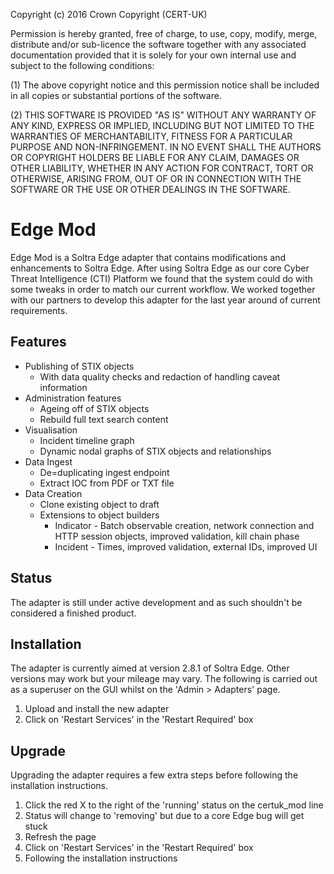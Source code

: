 Copyright (c) 2016 Crown Copyright (CERT-UK)  

Permission is hereby granted, free of charge, to use, copy, modify, merge, distribute and/or sub-licence the software together with any associated documentation provided that it is solely for your own internal use and subject to the following conditions:

(1)   The above copyright notice and this permission notice shall be included in all copies or substantial portions of the software.

(2)   THIS SOFTWARE IS PROVIDED "AS IS" WITHOUT ANY WARRANTY OF ANY KIND, EXPRESS OR IMPLIED, INCLUDING BUT NOT LIMITED TO THE WARRANTIES OF MERCHANTABILITY, FITNESS FOR A PARTICULAR PURPOSE AND NON-INFRINGEMENT. IN NO EVENT SHALL THE AUTHORS OR COPYRIGHT HOLDERS BE LIABLE FOR ANY CLAIM, DAMAGES OR OTHER LIABILITY, WHETHER IN ANY ACTION FOR CONTRACT, TORT OR OTHERWISE, ARISING FROM, OUT OF OR IN CONNECTION WITH THE SOFTWARE OR THE USE OR OTHER DEALINGS IN THE SOFTWARE.


# Edge Mod
Edge Mod is a Soltra Edge adapter that contains modifications and enhancements to Soltra Edge. After using Soltra Edge as our core Cyber Threat Intelligence (CTI) Platform we found that the system could do with some tweaks in order to match our current workflow. We worked together with our partners to develop this adapter for the last year around of current requirements.

## Features

- Publishing of STIX objects
  - With data quality checks and redaction of handling caveat information
- Administration features
  - Ageing off of STIX objects
  - Rebuild full text search content
- Visualisation
  - Incident timeline graph
  - Dynamic nodal graphs of STIX objects and relationships
- Data Ingest
  - De=duplicating ingest endpoint
  - Extract IOC from PDF or TXT file
- Data Creation
  - Clone existing object to draft
  - Extensions to object builders
    - Indicator - Batch observable creation, network connection and HTTP session objects, improved validation, kill chain phase
    - Incident - Times, improved validation, external IDs, improved UI

## Status
The adapter is still under active development and as such shouldn't be considered a finished product.

## Installation
The adapter is currently aimed at version 2.8.1 of Soltra Edge. Other versions may work but your mileage may vary. The following is carried out as a superuser on the GUI whilst on the 'Admin > Adapters' page.

1. Upload and install the new adapter
2. Click on 'Restart Services' in the 'Restart Required' box

## Upgrade
Upgrading the adapter requires a few extra steps before following the installation instructions.

1. Click the red X to the right of the 'running' status on the certuk_mod line
2. Status will change to 'removing' but due to a core Edge bug will get stuck
3. Refresh the page
4. Click on 'Restart Services' in the 'Restart Required' box
5. Following the installation instructions
